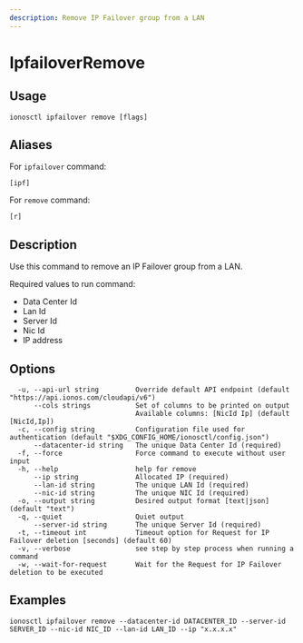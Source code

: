 ```yaml
---
description: Remove IP Failover group from a LAN
---
```


# IpfailoverRemove

## Usage

```text
ionosctl ipfailover remove [flags]
```

## Aliases

For `ipfailover` command:

```text
[ipf]
```

For `remove` command:

```text
[r]
```

## Description

Use this command to remove an IP Failover group from a LAN.

Required values to run command:

* Data Center Id
* Lan Id
* Server Id
* Nic Id
* IP address

## Options

```text
  -u, --api-url string         Override default API endpoint (default "https://api.ionos.com/cloudapi/v6")
      --cols strings           Set of columns to be printed on output 
                               Available columns: [NicId Ip] (default [NicId,Ip])
  -c, --config string          Configuration file used for authentication (default "$XDG_CONFIG_HOME/ionosctl/config.json")
      --datacenter-id string   The unique Data Center Id (required)
  -f, --force                  Force command to execute without user input
  -h, --help                   help for remove
      --ip string              Allocated IP (required)
      --lan-id string          The unique LAN Id (required)
      --nic-id string          The unique NIC Id (required)
  -o, --output string          Desired output format [text|json] (default "text")
  -q, --quiet                  Quiet output
      --server-id string       The unique Server Id (required)
  -t, --timeout int            Timeout option for Request for IP Failover deletion [seconds] (default 60)
  -v, --verbose                see step by step process when running a command
  -w, --wait-for-request       Wait for the Request for IP Failover deletion to be executed
```

## Examples

```text
ionosctl ipfailover remove --datacenter-id DATACENTER_ID --server-id SERVER_ID --nic-id NIC_ID --lan-id LAN_ID --ip "x.x.x.x"
```

